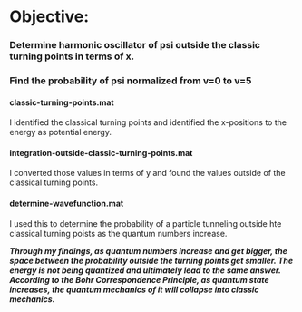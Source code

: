 # Objective:
### Determine harmonic oscillator of psi outside the classic turning points in terms of x. 
### Find the probability of psi normalized from v=0 to v=5

#### classic-turning-points.mat
I identified the classical turning points and identified the x-positions to the energy as potential energy.

#### integration-outside-classic-turning-points.mat 
I converted those values in terms of y and found the values outside of the classical turning points.

#### determine-wavefunction.mat
I used this to determine the probability of a particle tunneling outside hte classical turning poists as the quantum numbers increase. 

***Through my findings, as quantum numbers increase and get bigger, the space between the probability outside the turning points get smaller. 
The energy is not being quantized and ultimately lead to the same answer. 
According to the Bohr Correspondence Principle, as quantum state increases, the quantum mechanics of it will collapse into classic mechanics.***
